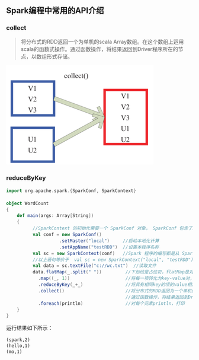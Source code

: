 ##  Spark编程中常用的API介绍

### collect
> 将分布式的RDD返回一个为单机的scala Array数组。在这个数组上运用scala的函数式操作。通过函数操作，将结果返回到Driver程序所在的节点，以数组形式存储。


![](./img/spark_scala_collect.png)




### reduceByKey


```scala
import org.apache.spark.{SparkConf, SparkContext}

object WordCount
{
    def main(args: Array[String])
    {
          //SparkContext 的初始化需要一个 SparkConf 对象， SparkConf 包含了Spark集群配置的各种参数（比如主节点的URL）
          val conf = new SparkConf()
                    .setMaster("local")     //启动本地化计算
                    .setAppName("testRDD")  //设置本程序名称
          val sc = new SparkContext(conf)   //Spark 程序的编写都是从 SparkContext 开始的。
          //以上语句等价于  val sc = new SparkContext("local", "testRDD");
          val data = sc.textFile("c://wc.txt")  //读取文件
          data.flatMap(_.split(" "))         //下划线是占位符，flatMap是对行操作的方法，这里表示对读入的每个数据按空格进行分割
            .map((_, 1))                     //将每一项转化为key-value对，数据为key，1为value
            .reduceByKey(_+_)                //将具有相同key的项的value相加，合并成一个key-value对
            .collect()                       //将分布式的RDD返回为一个单机的Scala Array，在这个数组上运用scala的函数式操作
                                             //通过函数操作，将结果返回到Driver程序所在的节点，以数组形式存储
            .foreach(println)                //对每个元素println，打印
    }
}
```

运行结果如下所示：
```
(spark,2)
(hello,1)
(mo,1)
```